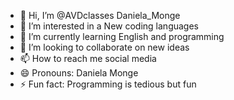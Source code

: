 - 👋 Hi, I’m @AVDclasses Daniela_Monge
- 👀 I’m interested in a New coding languages
- 🌱 I’m currently learning English and programming
- 💞️ I’m looking to collaborate on new ideas
- 📫 How to reach me social media
- 😄 Pronouns: Daniela Monge
- ⚡ Fun fact: Programming is tedious but fun

<!---
AVDclases/AVDclases is a ✨ special ✨ repository because its `README.md` (this file) appears on your GitHub profile.
You can click the Preview link to take a look at your changes.
--->
